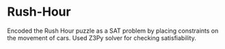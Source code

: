 # Rush-Hour
Encoded the Rush Hour puzzle as a SAT problem by placing constraints on the movement of cars. Used Z3Py solver for checking satisfiability.
